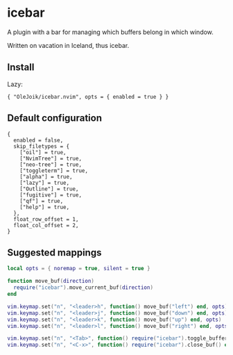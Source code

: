 # icebar

A plugin with a bar for managing which buffers belong in which window.

Written on vacation in Iceland, thus icebar.

## Install

Lazy:

```
{ "OleJoik/icebar.nvim", opts = { enabled = true } }
```

## Default configuration

```
{
  enabled = false,
  skip_filetypes = {
    ["oil"] = true,
    ["NvimTree"] = true,
    ["neo-tree"] = true,
    ["toggleterm"] = true,
    ["alpha"] = true,
    ["lazy"] = true,
    ["Outline"] = true,
    ["fugitive"] = true,
    ["qf"] = true,
    ["help"] = true,
  },
  float_row_offset = 1,
  float_col_offset = 2,
}
```

## Suggested mappings

```lua
local opts = { noremap = true, silent = true }

function move_buf(direction)
  require("icebar").move_current_buf(direction)
end

vim.keymap.set("n", "<leader>h", function() move_buf("left") end, opts)
vim.keymap.set("n", "<leader>j", function() move_buf("down") end, opts)
vim.keymap.set("n", "<leader>k", function() move_buf("up") end, opts)
vim.keymap.set("n", "<leader>l", function() move_buf("right") end, opts)

vim.keymap.set("n", "<Tab>", function() require("icebar").toggle_buffer_in_window() end, opts)
vim.keymap.set("n", "<C-x>", function() require("icebar").close_buf() end, opts)
```
